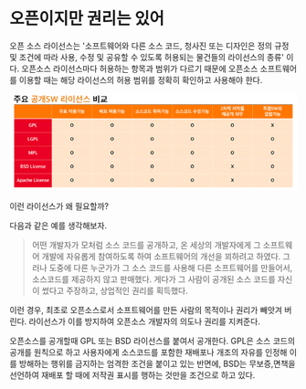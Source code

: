# 오픈이지만 권리는 있어

 오픈 소스 라이선스는 '소프트웨어와 다른 소스 코드, 청사진 또는 디자인은 정의 규정 및 조건에 따라 사용, 수정 및 공유할 수 있도록 허용되는 물건들의 라이선스의 종류' 이다. 오픈소스 라이선스마다 허용하는 항목과 범위가 다르기 때문에 오픈소스 소프트웨어를 이용할 때는 해당 라이선스의 허용 범위를 정확히 확인하고 사용해야 한다.

![&amp;lt;&#xCD9C;&#xCC98; : &#xACF5;&#xAC1C;SW&#xD3EC;&#xD138;&amp;gt;](../.gitbook/assets/image.png)

  이런 라이선스가 왜 필요할까? 

 다음과 같은 예를 생각해보자.

> 어떤 개발자가 모처럼 소스 코드를 공개하고, 온 세상의 개발자에게 그 소프트웨어 개발에 자유롭게 참여하도록 하여 소프트웨어의 개선을 꾀하려고 하였다. 그러나 도중에 다른 누군가가 그 소스 코드를 사용해 다른 소프트웨어를 만들어서, 소스코드를 제공하지 않고 판매했다. 게다가 그 사람이 공개된 소스 코드를 자신이 썼다고 주장하고, 상업적인 권리를 획득했다.

이런 경우, 최초로 오픈소스로서 소프트웨어를 만든 사람의 목적이나 권리가 빼앗겨 버린다. 라이선스가 이를 방지하여 오픈소스 개발자의 의도나 권리를 지켜준다.

 오픈소스를 공개할때 GPL 또는 BSD 라이선스를 붙여서 공개한다. GPL은 소스 코드의 공개를 원칙으로 하고 사용자에게 소스코드를 포함한 재배포나 개조의 자유를 인정해 이를 방해하는 행위를 금지하는 엄격한 조건을 붙이고 있는 반면에, BSD는 무보증,면책을 선언하여 재배포 할 때에 저작권 표시를 행하는 것만을 조건으로 하고 있다.

